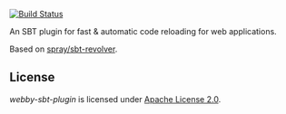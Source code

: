[![Build Status](https://travis-ci.org/citrum/sbt-web-runner.svg?branch=master)](https://travis-ci.org/citrum/sbt-web-runner)

An SBT plugin for fast & automatic code reloading for web applications.

Based on [spray/sbt-revolver].

## License

_webby-sbt-plugin_ is licensed under [Apache License 2.0].

  [spray/sbt-revolver]: https://github.com/spray/sbt-revolver
  [Apache License 2.0]: http://www.apache.org/licenses/LICENSE-2.0

